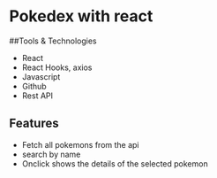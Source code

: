 # Pokedex with react

##Tools & Technologies

- React 
- React Hooks, axios
- Javascript
- Github
- Rest API

## Features

- Fetch all pokemons from the api
- search by name
- Onclick shows the details of the selected pokemon
